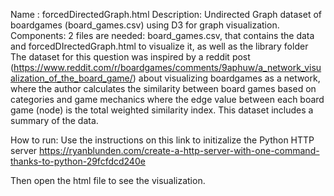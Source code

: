 Name : forcedDirectedGraph.html
Description: Undirected Graph dataset of boardgames (board_games.csv) using D3 for graph visualization.
Components: 2 files are needed: board_games.csv, that contains the data and forcedDIrectedGraph.html to visualize it, as well as the library folder
The dataset for this question was inspired by a reddit post (https://www.reddit.com/r/boardgames/comments/9aphuw/a_network_visualization_of_the_board_game/) about visualizing boardgames as a network, where the author calculates the similarity between board games based on categories and game mechanics where the edge value between each board game (node) is the total weighted similarity index. This dataset includes a summary of the data.

How to run: Use the instructions on this link to initizalize the Python HTTP server
https://ryanblunden.com/create-a-http-server-with-one-command-thanks-to-python-29fcfdcd240e

Then open the html file to see the visualization.
